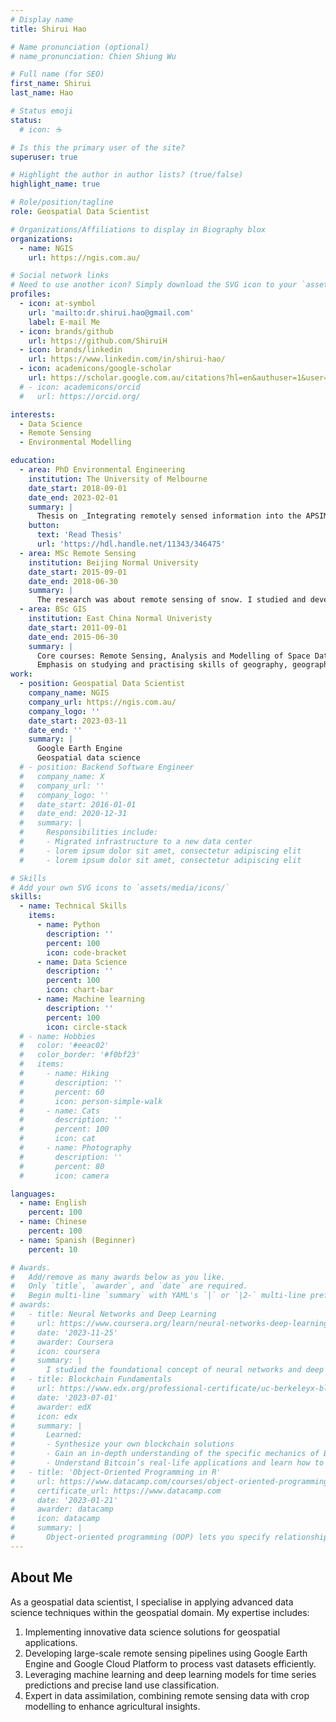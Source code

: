 ```yaml
---
# Display name
title: Shirui Hao

# Name pronunciation (optional)
# name_pronunciation: Chien Shiung Wu

# Full name (for SEO)
first_name: Shirui
last_name: Hao

# Status emoji
status:
  # icon: ☕️

# Is this the primary user of the site?
superuser: true

# Highlight the author in author lists? (true/false)
highlight_name: true

# Role/position/tagline
role: Geospatial Data Scientist

# Organizations/Affiliations to display in Biography blox
organizations:
  - name: NGIS
    url: https://ngis.com.au/

# Social network links
# Need to use another icon? Simply download the SVG icon to your `assets/media/icons/` folder.
profiles:
  - icon: at-symbol
    url: 'mailto:dr.shirui.hao@gmail.com'
    label: E-mail Me
  - icon: brands/github
    url: https://github.com/ShiruiH
  - icon: brands/linkedin
    url: https://www.linkedin.com/in/shirui-hao/
  - icon: academicons/google-scholar
    url: https://scholar.google.com.au/citations?hl=en&authuser=1&user=GHUiuKEAAAAJ
  # - icon: academicons/orcid
  #   url: https://orcid.org/

interests:
  - Data Science
  - Remote Sensing
  - Environmental Modelling

education:
  - area: PhD Environmental Engineering
    institution: The University of Melbourne
    date_start: 2018-09-01
    date_end: 2023-02-01
    summary: |
      Thesis on _Integrating remotely sensed information into the APSIM-Wheat model to improve crop yield prediction_.
    button:
      text: 'Read Thesis'
      url: 'https://hdl.handle.net/11343/346475'
  - area: MSc Remote Sensing
    institution: Beijing Normal University
    date_start: 2015-09-01
    date_end: 2018-06-30
    summary: |
      The research was about remote sensing of snow. I studied and developed fractional snow cover algorithms using multispectral data from several satellites, and analysed the effect of observing scale on the accuracy of the RS-based snow products.
  - area: BSc GIS
    institution: East China Normal Univeristy
    date_start: 2011-09-01
    date_end: 2015-06-30
    summary: |
      Core courses: Remote Sensing, Analysis and Modelling of Space Data, Geographic Information Systems, Geography, Cartography, Hydrology and Water Resources.
      Emphasis on studying and practising skills of geography, geographic information sciences, remote sensing, and programming.
work:
  - position: Geospatial Data Scientist
    company_name: NGIS
    company_url: https://ngis.com.au/
    company_logo: ''
    date_start: 2023-03-11
    date_end: ''
    summary: |
      Google Earth Engine
      Geospatial data science
  # - position: Backend Software Engineer
  #   company_name: X
  #   company_url: ''
  #   company_logo: ''
  #   date_start: 2016-01-01
  #   date_end: 2020-12-31
  #   summary: |
  #     Responsibilities include:
  #     - Migrated infrastructure to a new data center
  #     - lorem ipsum dolor sit amet, consectetur adipiscing elit
  #     - lorem ipsum dolor sit amet, consectetur adipiscing elit

# Skills
# Add your own SVG icons to `assets/media/icons/`
skills:
  - name: Technical Skills
    items:
      - name: Python
        description: ''
        percent: 100
        icon: code-bracket
      - name: Data Science
        description: ''
        percent: 100
        icon: chart-bar
      - name: Machine learning
        description: ''
        percent: 100
        icon: circle-stack
  # - name: Hobbies
  #   color: '#eeac02'
  #   color_border: '#f0bf23'
  #   items:
  #     - name: Hiking
  #       description: ''
  #       percent: 60
  #       icon: person-simple-walk
  #     - name: Cats
  #       description: ''
  #       percent: 100
  #       icon: cat
  #     - name: Photography
  #       description: ''
  #       percent: 80
  #       icon: camera

languages:
  - name: English
    percent: 100
  - name: Chinese
    percent: 100
  - name: Spanish (Beginner)
    percent: 10

# Awards.
#   Add/remove as many awards below as you like.
#   Only `title`, `awarder`, and `date` are required.
#   Begin multi-line `summary` with YAML's `|` or `|2-` multi-line prefix and indent 2 spaces below.
# awards:
#   - title: Neural Networks and Deep Learning
#     url: https://www.coursera.org/learn/neural-networks-deep-learning
#     date: '2023-11-25'
#     awarder: Coursera
#     icon: coursera
#     summary: |
#       I studied the foundational concept of neural networks and deep learning. By the end, I was familiar with the significant technological trends driving the rise of deep learning; build, train, and apply fully connected deep neural networks; implement efficient (vectorized) neural networks; identify key parameters in a neural network’s architecture; and apply deep learning to your own applications.
#   - title: Blockchain Fundamentals
#     url: https://www.edx.org/professional-certificate/uc-berkeleyx-blockchain-fundamentals
#     date: '2023-07-01'
#     awarder: edX
#     icon: edx
#     summary: |
#       Learned:
#       - Synthesize your own blockchain solutions
#       - Gain an in-depth understanding of the specific mechanics of Bitcoin
#       - Understand Bitcoin’s real-life applications and learn how to attack and destroy Bitcoin, Ethereum, smart contracts and Dapps, and alternatives to Bitcoin’s Proof-of-Work consensus algorithm
#   - title: 'Object-Oriented Programming in R'
#     url: https://www.datacamp.com/courses/object-oriented-programming-with-s3-and-r6-in-r
#     certificate_url: https://www.datacamp.com
#     date: '2023-01-21'
#     awarder: datacamp
#     icon: datacamp
#     summary: |
#       Object-oriented programming (OOP) lets you specify relationships between functions and the objects that they can act on, helping you manage complexity in your code. This is an intermediate level course, providing an introduction to OOP, using the S3 and R6 systems. S3 is a great day-to-day R programming tool that simplifies some of the functions that you write. R6 is especially useful for industry-specific analyses, working with web APIs, and building GUIs.
---
```


## About Me

As a geospatial data scientist, I specialise in applying advanced data science techniques within the geospatial domain. My expertise includes:

1. Implementing innovative data science solutions for geospatial applications.
2. Developing large-scale remote sensing pipelines using Google Earth Engine and Google Cloud Platform to process vast datasets efficiently.
3. Leveraging machine learning and deep learning models for time series predictions and precise land use classification.
4. Expert in data assimilation, combining remote sensing data with crop modelling to enhance agricultural insights.
